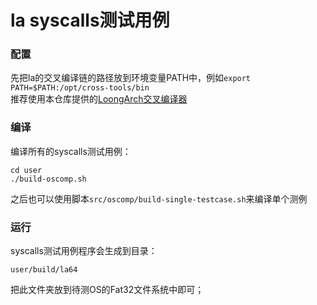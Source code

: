 # la syscalls测试用例

### 配置
先把la的交叉编译链的路径放到环境变量PATH中，例如`export PATH=$PATH:/opt/cross-tools/bin`
<br>
推荐使用本仓库提供的[LoongArch交叉编译器](res/kendryte-toolchain-ubuntu-amd64-8.2.0-20190409.tar.xz)

### 编译
编译所有的syscalls测试用例：
```
cd user
./build-oscomp.sh
```
之后也可以使用脚本`src/oscomp/build-single-testcase.sh`来编译单个测例

### 运行
syscalls测试用例程序会生成到目录：
```
user/build/la64
```
把此文件夹放到待测OS的Fat32文件系统中即可；
